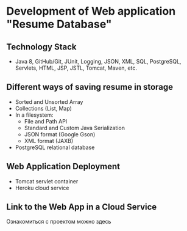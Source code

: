 # Development of Web application "Resume Database"
## Technology Stack
  -  Java 8, GitHub/Git, JUnit, Logging, JSON, XML, SQL, PostgreSQL, Servlets, HTML, JSP, JSTL, Tomcat, Maven, etc. 
## Different ways of saving resume in storage
   -  Sorted and Unsorted Array
   -  Collections (List, Map)
   -  In a filesystem:
      - File and Path API
      - Standard and Custom Java Serialization
      - JSON format (Google Gson)
      - XML format (JAXB)
   -  PostgreSQL relational database
## Web Application Deployment
   - Tomcat servlet container
   - Heroku cloud service
## Link to the Web App in a Cloud Service
   Ознакомиться с проектом можно здесь
